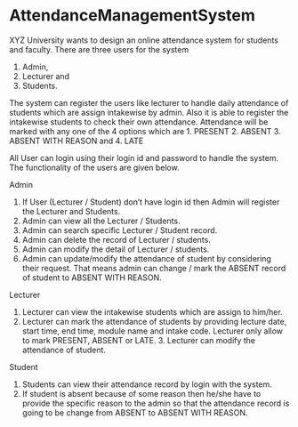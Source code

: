# AttendanceManagementSystem
XYZ University wants to design an online attendance system for students and faculty. There are three users for the system 
1. Admin, 
2. Lecturer and 
3. Students. 

The system can register the users like lecturer to handle daily attendance of students which are assign intakewise by admin. Also it is able to register the intakewise students to check their own attendance. Attendance will be marked with any one of the 4 options which are 1. PRESENT 
2. ABSENT 
3. ABSENT WITH REASON and 
4. LATE 
 
All User can login using their login id and password to handle the system. The functionality of the users are given below. 
 
Admin 
1. If User (Lecturer / Student) don’t have login id then Admin will register the Lecturer and Students.  
2. Admin can view all the Lecturer / Students. 
3. Admin can search specific Lecturer / Student record. 
4. Admin can delete the record of Lecturer / students. 
5. Admin can modify the detail of Lecturer / students. 
6. Admin can update/modify the attendance of student by considering their request. That means admin can change / mark the ABSENT record of student to ABSENT WITH REASON. 
 
Lecturer 
1. Lecturer can view the intakewise students which are assign to him/her. 
2. Lecturer can mark the attendance of students by providing lecture date, start time, end time, module name and intake code. Lecturer only allow to mark PRESENT, ABSENT or LATE. 3. Lecturer can modify the attendance of student. 
 
Student 
1. Students can view their attendance record by login with the system. 
2. If student is absent because of some reason then he/she have to provide the specific reason to the admin so that the attendance record is going to be change from ABSENT to ABSENT WITH REASON.  
 
